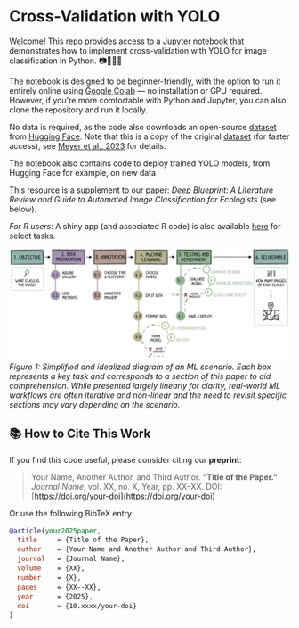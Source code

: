 # Cross-Validation with YOLO


Welcome! This repo provides access to a Jupyter notebook that demonstrates how to implement cross-validation with YOLO for image classification in Python. 📷🌊🐙🤖

The notebook is designed to be beginner-friendly, with the option to run it entirely online using [Google Colab](https://colab.research.google.com/github/CGame1/Img_classificaton_guide/blob/main/notebooks/CrossVal_with_Yolo_colab.ipynb) — no installation or GPU required. However, if you're more comfortable with Python and Jupyter, you can also clone the repository and run it locally. 

No data is required, as the code also downloads an open-source [dataset](https://huggingface.co/datasets/CGame1/schulz_bank_biotopes) from [Hugging Face](https://huggingface.co/). Note that this is a copy of the original [dataset](https://doi.pangaea.de/10.1594/PANGAEA.949920) (for faster access), see [Meyer et al., 2023](https://www.sciencedirect.com/science/article/pii/S0967063722002333#da0010) for details.

The notebook also contains code to deploy trained YOLO models, from Hugging Face for example, on new data 

This resource is a supplement to our paper: *Deep Blueprint: A Literature Review and Guide to Automated Image Classification for Ecologists*
 (see below).


*For R users*: A shiny app (and associated R code) is also available [here](https://github.com/Npiechaud/Benthic-Images-CV/tree/main/shiny_app) for select tasks.

![Classification workflow](https://github.com/CGame1/Img_classificaton_guide/blob/main/docs/workflow.png?raw=true)
*Figure 1: Simplified and idealized diagram of an ML scenario. Each box represents a key task and corresponds to a section of this paper to aid comprehension.  While presented largely linearly for clarity, real-world ML workflows are often iterative and non-linear and the need to revisit specific sections may vary depending on the scenario.*



## 📚 How to Cite This Work


If you find this code useful, please consider citing our **preprint**:

> Your Name, Another Author, and Third Author. **“Title of the Paper.”** *Journal Name*, vol. XX, no. X, Year, pp. XX–XX. DOI: [https://doi.org/your-doi](https://doi.org/your-doi)

Or use the following BibTeX entry:

```bibtex
@article{your2025paper,
  title     = {Title of the Paper},
  author    = {Your Name and Another Author and Third Author},
  journal   = {Journal Name},
  volume    = {XX},
  number    = {X},
  pages     = {XX--XX},
  year      = {2025},
  doi       = {10.xxxx/your-doi}
}

